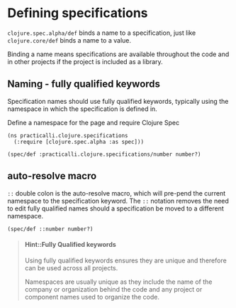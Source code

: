 # Defining specifications
`clojure.spec.alpha/def` binds a name to a specification, just like `clojure.core/def` binds a name to a value.

Binding a name means specifications are available throughout the code and in other projects if the project is included as a library.

## Naming - fully qualified keywords
Specification names should use fully qualified keywords, typically using the namespace in which the specification is defined in.

Define a namespace for the page and require Clojure Spec

```eval-clojure
(ns practicalli.clojure.specifications
  (:require [clojure.spec.alpha :as spec]))
```


```eval-clojure
(spec/def :practicalli.clojure.specifications/number number?)
```

## auto-resolve macro
`::` double colon is the auto-resolve macro, which will pre-pend the current namespace to the specification keyword. The `::` notation removes the need to edit fully qualified names should a specification be moved to a different namespace.

```eval-clojure
(spec/def ::number number?)
```


> #### Hint::Fully Qualified keywords
> Using fully qualified keywords ensures they are unique and therefore can be used across all projects.
>
> Namespaces are usually unique as they include the name of the company or organization behind the code and any project or component names used to organize the code.
